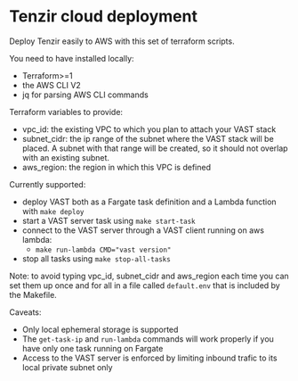 # Tenzir cloud deployment

Deploy Tenzir easily to AWS with this set of terraform scripts.

You need to have installed locally:
- Terraform>=1 
- the AWS CLI V2
- jq for parsing AWS CLI commands

Terraform variables to provide:
- vpc_id: the existing VPC to which you plan to attach your VAST stack
- subnet_cidr: the ip range of the subnet where the VAST stack will be placed. A subnet with that range will be created, so it should not overlap with an existing subnet.
- aws_region: the region in which this VPC is defined

Currently supported:
- deploy VAST both as a Fargate task definition and a Lambda function with `make deploy`
- start a VAST server task using `make start-task`
- connect to the VAST server through a VAST client running on aws lambda:
  - `make run-lambda CMD="vast version"`
- stop all tasks using `make stop-all-tasks`

Note: to avoid typing vpc_id, subnet_cidr and aws_region each time you can set them up once and for all in a file called `default.env` that is included by the Makefile.

Caveats:
- Only local ephemeral storage is supported
- The `get-task-ip` and `run-lambda` commands will work properly if you have only one task running on Fargate
- Access to the VAST server is enforced by limiting inbound trafic to its local private subnet only
